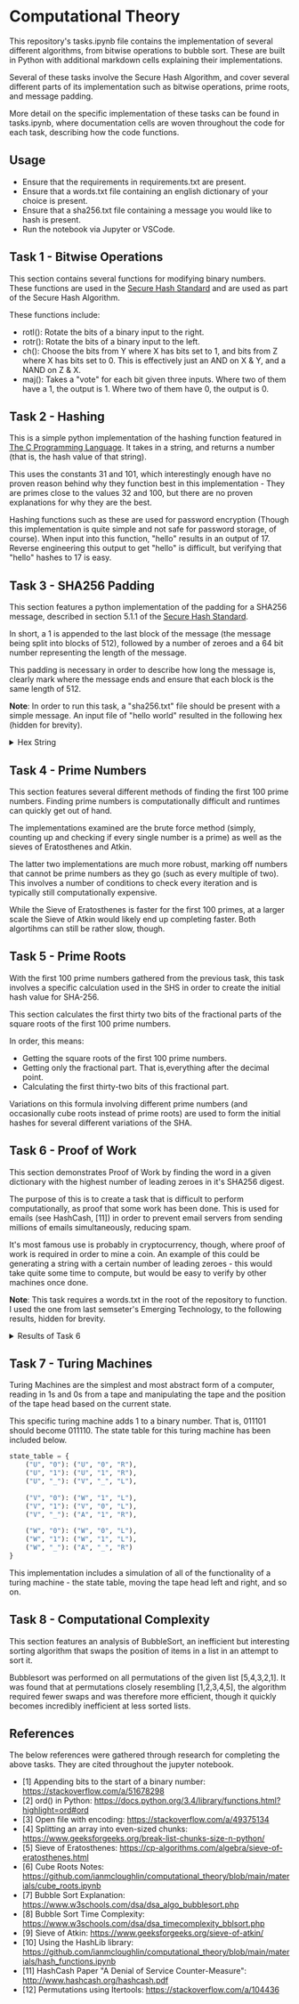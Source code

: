 # Computational Theory

This repository's tasks.ipynb file contains the implementation of several different algorithms, from bitwise operations to bubble sort. These are built in Python with additional markdown cells explaining their implementations.

Several of these tasks involve the Secure Hash Algorithm, and cover several different parts of its implementation such as bitwise operations, prime roots, and message padding.

More detail on the specific implementation of these tasks can be found in tasks.ipynb, where documentation cells are woven throughout the code for each task, describing how the code functions.


## Usage
- Ensure that the requirements in requirements.txt are present.
- Ensure that a words.txt file containing an english dictionary of your choice is present.
- Ensure that a sha256.txt file containing a message you would like to hash is present.
- Run the notebook via Jupyter or VSCode.


## Task 1 - Bitwise Operations
This section contains several functions for modifying binary numbers. These functions are used in the [Secure Hash Standard](https://nvlpubs.nist.gov/nistpubs/FIPS/NIST.FIPS.180-4.pdf) and are used as part of the Secure Hash Algorithm.

These functions include:
- rotl(): Rotate the bits of a binary input to the right.
- rotr(): Rotate the bits of a binary input to the left. 
- ch(): Choose the bits from Y where X has bits set to 1, and bits from Z where X has bits set to 0. This is effectively just an AND on X & Y, and a NAND on Z & X.
- maj(): Takes a "vote" for each bit given three inputs. Where two of them have a 1, the output is 1. Where two of them have 0, the output is 0.

## Task 2 - Hashing
This is a simple python implementation of the hashing function featured in [The C Programming Language](https://seriouscomputerist.atariverse.com/media/pdf/book/C%20Programming%20Language%20-%202nd%20Edition%20(OCR).pdf). It takes in a string, and returns a number (that is, the hash value of that string). 

This uses the constants 31 and 101, which interestingly enough have no proven reason behind why they function best in this implementation - They are primes close to the values 32 and 100, but there are no proven explanations for why they are the best.

Hashing functions such as these are used for password encryption (Though this implementation is quite simple and not safe for password storage, of course). When input into this function, "hello" results in an output of 17. Reverse engineering this output to get "hello" is difficult, but verifying that "hello" hashes to 17 is easy.

## Task 3 - SHA256 Padding
This section features a python implementation of the padding for a SHA256 message, described in section 5.1.1 of the [Secure Hash Standard](https://nvlpubs.nist.gov/nistpubs/FIPS/NIST.FIPS.180-4.pdf).

In short, a 1 is appended to the last block of the message (the message being split into blocks of 512), followed by a number of zeroes and a 64 bit number representing the length of the message.

This padding is necessary in order to describe how long the message is, clearly mark where the message ends and ensure that each block is the same length of 512.

**Note**: In order to run this task, a "sha256.txt" file should be present with a simple message. An input file of "hello world" resulted in the following hex (hidden for brevity).
<details> 
<summary>Hex String</summary>

10 00 00 00 00 00 00 00 00 00 00 00 00 00 00 00 00 00 00 00 00 00 00 00 00 00 00 00 00 00 00 00 00 00 00 00 00 00 00 00 00 00 00 00 00 00 00 00 00 00 00 00 05 07
</details>

## Task 4 - Prime Numbers
This section features several different methods of finding the first 100 prime numbers. Finding prime numbers is computationally difficult and runtimes can quickly get out of hand.

The implementations examined are the brute force method (simply, counting up and checking if every single number is a prime) as well as the sieves of Eratosthenes and Atkin.

The latter two implementations are much more robust, marking off numbers that cannot be prime numbers as they go (such as every multiple of two). This involves a number of conditions to check every iteration and is typically still computationally expensive.

While the Sieve of Eratosthenes is faster for the first 100 primes, at a larger scale the Sieve of Atkin would likely end up completing faster. Both algortihms can still be rather slow, though.


## Task 5 - Prime Roots
With the first 100 prime numbers gathered from the previous task, this task involves a specific calculation used in the SHS in order to create the initial hash value for SHA-256.

This section calculates the first thirty two bits of the fractional parts of the square roots of the first 100 prime numbers.

In order, this means:
- Getting the square roots of the first 100 prime numbers.
- Getting only the fractional part. That is,everything after the decimal point.
- Calculating the first thirty-two bits of this fractional part.

Variations on this formula involving different prime numbers (and occasionally cube roots instead of prime roots) are used to form the initial hashes for several different variations of the SHA.

## Task 6 - Proof of Work
This section demonstrates Proof of Work by finding the word in a given dictionary with the highest number of leading zeroes in it's SHA256 digest.

The purpose of this is to create a task that is difficult to perform computationally, as proof that some work has been done. This is used for emails (see HashCash, [11]) in order to prevent email servers from sending millions of emails simultaneously, reducing spam.

It's most famous use is probably in cryptocurrency, though, where proof of work is required in order to mine a coin. An example of this could be generating a string with a certain number of leading zeroes - this would take quite some time to compute, but would be easy to verify by other machines once done.

**Note**: This task requires a words.txt in the root of the repository to function. I used the one from last semseter's Emerging Technology, to the following results, hidden for brevity.

<details>

<summary>Results of Task 6</summary>

The word with the most leading zeroes was APPLICANT, with sixteen. The hash to get this result was as follows:

```
0000000000000000110010100000000110101101110010010111001111000010101001011010100011100110101000110000000100110100111100000111001110010110110100001000100010110110110101100101000000100101001010010010111101101111111110010111101100100011011111001010101101001101
```

</details>

## Task 7 - Turing Machines
Turing Machines are the simplest and most abstract form of a computer, reading in 1s and 0s from a tape and manipulating the tape and the position of the tape head based on the current state.

This specific turing machine adds 1 to a binary number. That is, 011101 should become 011110. The state table for this turing machine has been included below.
```python
state_table = {
    ("U", "0"): ("U", "0", "R"),
    ("U", "1"): ("U", "1", "R"),
    ("U", "_"): ("V", "_", "L"),
    
    ("V", "0"): ("W", "1", "L"),
    ("V", "1"): ("V", "0", "L"),
    ("V", "_"): ("A", "1", "R"),
    
    ("W", "0"): ("W", "0", "L"),
    ("W", "1"): ("W", "1", "L"),
    ("W", "_"): ("A", "_", "R")
}
```

This implementation includes a simulation of all of the functionality of a turing machine - the state table, moving the tape head left and right, and so on.


## Task 8 - Computational Complexity
This section features an analysis of BubbleSort, an inefficient but interesting sorting algorithm that swaps the position of items in a list in an attempt to sort it.

Bubblesort was performed on all permutations of the given list [5,4,3,2,1]. It was found that at permutations closely resembling [1,2,3,4,5], the algorithm required fewer swaps and was therefore more efficient, though it quickly becomes incredibly inefficient at less sorted lists.


## References
The below references were gathered through research for completing the above tasks. They are cited throughout the jupyter notebook.
- [1] Appending bits to the start of a binary number: https://stackoverflow.com/a/51678298
- [2] ord() in Python: https://docs.python.org/3.4/library/functions.html?highlight=ord#ord
- [3] Open file with encoding: https://stackoverflow.com/a/49375134
- [4] Splitting an array into even-sized chunks: https://www.geeksforgeeks.org/break-list-chunks-size-n-python/
- [5] Sieve of Eratosthenes: https://cp-algorithms.com/algebra/sieve-of-eratosthenes.html
- [6] Cube Roots Notes: https://github.com/ianmcloughlin/computational_theory/blob/main/materials/cube_roots.ipynb
- [7] Bubble Sort Explanation: https://www.w3schools.com/dsa/dsa_algo_bubblesort.php
- [8] Bubble Sort Time Complexity: https://www.w3schools.com/dsa/dsa_timecomplexity_bblsort.php
- [9] Sieve of Atkin: https://www.geeksforgeeks.org/sieve-of-atkin/
- [10] Using the HashLib library: https://github.com/ianmcloughlin/computational_theory/blob/main/materials/hash_functions.ipynb
- [11] HashCash Paper "A Denial of Service Counter-Measure": http://www.hashcash.org/hashcash.pdf
- [12] Permutations using Itertools: https://stackoverflow.com/a/104436